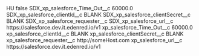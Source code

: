 <?xml version="1.0" encoding="UTF-8"?>
<CustomMetadata xmlns="http://soap.sforce.com/2006/04/metadata" xmlns:xsi="http://www.w3.org/2001/XMLSchema-instance" xmlns:xsd="http://www.w3.org/2001/XMLSchema">
    <label>HU</label>
    <protected>false</protected>
    <values>
        <field>SDX_xp_salesforce_Time_Out__c</field>
        <value xsi:type="xsd:double">60000.0</value>
    </values>
    <values>
        <field>SDX_xp_salesforce_clientId__c</field>
        <value xsi:type="xsd:string">BLANK</value>
    </values>
    <values>
        <field>SDX_xp_salesforce_clientSecret__c</field>
        <value xsi:type="xsd:string">BLANK</value>
    </values>
    <values>
        <field>SDX_xp_salesforce_requester__c</field>
        <value xsi:nil="true"/>
    </values>
    <values>
        <field>SDX_xp_salesforce_url__c</field>
        <value xsi:type="xsd:string">https://salesforce.dev.it.edenred.io/v1</value>
    </values>
    <values>
        <field>xp_salesforce_Time_Out__c</field>
        <value xsi:type="xsd:double">60000.0</value>
    </values>
    <values>
        <field>xp_salesforce_clientId__c</field>
        <value xsi:type="xsd:string">BLANK</value>
    </values>
    <values>
        <field>xp_salesforce_clientSecret__c</field>
        <value xsi:type="xsd:string">BLANK</value>
    </values>
    <values>
        <field>xp_salesforce_requester__c</field>
        <value xsi:type="xsd:string">http://someHost.com</value>
    </values>
    <values>
        <field>xp_salesforce_url__c</field>
        <value xsi:type="xsd:string">https://salesforce.dev.it.edenred.io/v1</value>
    </values>
</CustomMetadata>
